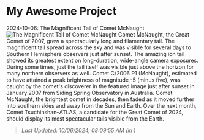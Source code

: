 # My Awesome Project

<!-- APOD Start -->
2024-10-06: The Magnificent Tail of Comet McNaught
![The Magnificent Tail of Comet McNaught](https://apod.nasa.gov/apod/image/2410/comet_mcnaught_960.jpg)
Comet McNaught, the Great Comet of 2007, grew a spectacularly long and filamentary tail.  The magnificent tail spread across the sky and was visible for several days to Southern Hemisphere observers just after sunset.  The amazing ion tail showed its greatest extent on long-duration, wide-angle camera exposures.  During some times, just the tail itself was visible just above the horizon for many northern observers as well. Comet C/2006 P1 (McNaught), estimated to have attained a peak brightness of  magnitude -5 (minus five), was caught by the comet's discoverer in the featured image just after sunset in January 2007 from Siding Spring Observatory in Australia. Comet McNaught, the brightest comet in decades, then  faded as it moved further into southern skies and away from the Sun and Earth. Over the next month, Comet Tsuchinshan–ATLAS, a candidate for the Great Comet of 2024, should display its most spectacular tails  visible from the Earth.
> _Last Updated: 10/06/2024, 08:09:55 AM (in )_
<!-- APOD End -->
